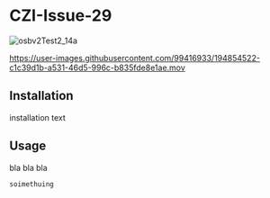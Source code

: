 # CZI-Issue-29



![osbv2Test2_14a](https://user-images.githubusercontent.com/99416933/194854567-931be268-dd97-4549-8d95-6389b4330781.PNG)




https://user-images.githubusercontent.com/99416933/194854522-c1c39d1b-a531-46d5-996c-b835fde8e1ae.mov


## Installation

installation text

## Usage

bla bla bla 

```soimethuing ```
